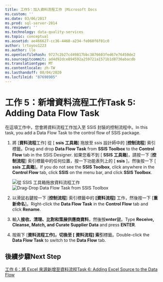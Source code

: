 ```yaml
---
title: 工作5：加入資料流程工作 |Microsoft Docs
ms.custom: ''
ms.date: 03/06/2017
ms.prod: sql-server-2014
ms.reviewer: ''
ms.technology: data-quality-services
ms.topic: conceptual
ms.assetid: ae466627-cc36-4460-a234-fe060f6f01c0
author: lrtoyou1223
ms.author: lle
ms.openlocfilehash: 9727c2b27cd49817bbc3876603fed67e76450de2
ms.sourcegitcommit: ad4d92dce894592a259721a1571b1d8736abacdb
ms.translationtype: MT
ms.contentlocale: zh-TW
ms.lasthandoff: 08/04/2020
ms.locfileid: "87698905"
---
```

# <a name="task-5-adding-data-flow-task"></a><span data-ttu-id="fdbe0-102">工作 5：新增資料流程工作</span><span class="sxs-lookup"><span data-stu-id="fdbe0-102">Task 5: Adding Data Flow Task</span></span>
  <span data-ttu-id="fdbe0-103">在這項工作中，您會將資料流程工作加入至 SSIS 封裝的控制流程中。</span><span class="sxs-lookup"><span data-stu-id="fdbe0-103">In this task, you add a Data Flow Task to the control flow of SSIS package.</span></span>  
  
1.  <span data-ttu-id="fdbe0-104">將 [**資料流程**工作] 從 [ **ssis 工具箱**] 拖放至 ssis 設計師中的 [**控制流程**] 索引標籤。</span><span class="sxs-lookup"><span data-stu-id="fdbe0-104">Drag and drop **Data Flow Task** from **SSIS Toolbox** to the **Control Flow** tab in the SSIS Designer.</span></span> <span data-ttu-id="fdbe0-105">如果您看不到 [ **SSIS 工具箱**]，請按一下 [**控制流程**] 索引標籤中的任何位置，按一下功能表列上的 [ **ssis** ]，然後按一下 [ **ssis 工具箱**]。</span><span class="sxs-lookup"><span data-stu-id="fdbe0-105">If you do not see the **SSIS Toolbox**, click anywhere in the **Control Flow** tab, click **SSIS** on the menu bar, and click **SSIS Toolbox**.</span></span>  
  
     <span data-ttu-id="fdbe0-106">![從 SSIS 工具箱拖放資料流程工作](../../2014/tutorials/media/et-addingdataflowtask.jpg "從 SSIS 工具箱拖放資料流程工作")</span><span class="sxs-lookup"><span data-stu-id="fdbe0-106">![Drag-Drop Data Flow Task from SSIS Toolbox](../../2014/tutorials/media/et-addingdataflowtask.jpg "Drag-Drop Data Flow Task from SSIS Toolbox")</span></span>  
  
2.  <span data-ttu-id="fdbe0-107">以滑鼠右鍵按一下 [**控制流程**] 索引標籤中的 **[資料流程]** 工作，然後按一下 [**重新命名**]。</span><span class="sxs-lookup"><span data-stu-id="fdbe0-107">Right-click the **Data Flow Task** in the **Control Flow** tab and click **Rename**.</span></span>  
  
3.  <span data-ttu-id="fdbe0-108">輸入**接收、清理、比對和策展供應商資料**，然後按**enter**鍵。</span><span class="sxs-lookup"><span data-stu-id="fdbe0-108">Type **Receive, Cleanse, Match, and Curate Supplier Data** and press **ENTER**.</span></span>  
  
4.  <span data-ttu-id="fdbe0-109">按兩下 [**資料流程工作]，切換至 [** **資料流程] 索引**標籤。</span><span class="sxs-lookup"><span data-stu-id="fdbe0-109">Double-click the **Data Flow Task** to switch to the **Data Flow** tab.</span></span>  
  
## <a name="next-step"></a><span data-ttu-id="fdbe0-110">後續步驟</span><span class="sxs-lookup"><span data-stu-id="fdbe0-110">Next Step</span></span>  
 [<span data-ttu-id="fdbe0-111">工作 6：將 Excel 來源新增至資料流程</span><span class="sxs-lookup"><span data-stu-id="fdbe0-111">Task 6: Adding Excel Source to the Data Flow</span></span>](task-6-adding-excel-source-to-the-data-flow.md)  
  
  
